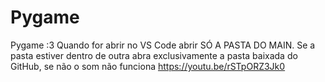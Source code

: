 # Pygame
Pygame :3                                                                                     Quando for abrir no VS Code abrir SÓ A PASTA DO MAIN. Se a pasta estiver dentro de outra abra exclusivamente a pasta baixada do GitHub, se não o som não funciona
https://youtu.be/rSTpORZ3Jk0
